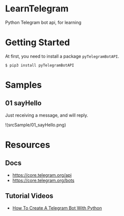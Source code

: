 # LearnTelegram

Python Telegram bot api, for learning

# Getting Started

At first, you need to install a package `pyTelegramBotAPI`.

```
$ pip3 install pyTelegramBotAPI
```

# Samples

## 01 sayHello

Just receiving a message, and will reply.

!(srcSample/01_sayHello.png)

# Resources

## Docs

* https://core.telegram.org/api 
* https://core.telegram.org/bots

## Tutorial Videos

* [How To Create A Telegram Bot With Python](https://www.youtube.com/watch?v=NwBWW8cNCP4)


